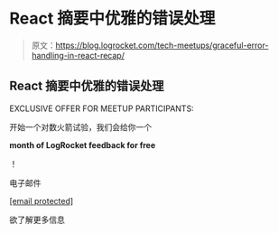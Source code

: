 # React 摘要中优雅的错误处理

> 原文：<https://blog.logrocket.com/tech-meetups/graceful-error-handling-in-react-recap/>

## React 摘要中优雅的错误处理

EXCLUSIVE OFFER FOR MEETUP PARTICIPANTS:

开始一个对数火箭试验，我们会给你一个

**month of LogRocket feedback for free**

！

电子邮件

[[email protected]](/cdn-cgi/l/email-protection)

欲了解更多信息